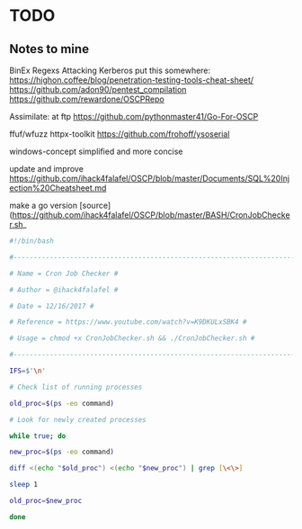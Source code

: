# TODO
## Notes to mine

BinEx
Regexs
Attacking Kerberos
put this somewhere:
https://highon.coffee/blog/penetration-testing-tools-cheat-sheet/
https://github.com/adon90/pentest_compilation
https://github.com/rewardone/OSCPRepo

Assimilate: at ftp
https://github.com/pythonmaster41/Go-For-OSCP

ffuf/wfuzz 
httpx-toolkit
https://github.com/frohoff/ysoserial

windows-concept simplified and more concise

update and improve https://github.com/ihack4falafel/OSCP/blob/master/Documents/SQL%20Injection%20Cheatsheet.md

make a go version [source](https://github.com/ihack4falafel/OSCP/blob/master/BASH/CronJobChecker.sh_
```bash
#!/bin/bash

#---------------------------------------------------------------------------------#

# Name = Cron Job Checker #

# Author = @ihack4falafel #

# Date = 12/16/2017 #

# Reference = https://www.youtube.com/watch?v=K9DKULxSBK4 #

# Usage = chmod +x CronJobChecker.sh && ./CronJobChecker.sh #

#---------------------------------------------------------------------------------#

IFS=$'\n'

# Check list of running processes

old_proc=$(ps -eo command)

# Look for newly created processes

while true; do

new_proc=$(ps -eo command)

diff <(echo "$old_proc") <(echo "$new_proc") | grep [\<\>]

sleep 1

old_proc=$new_proc

done
```